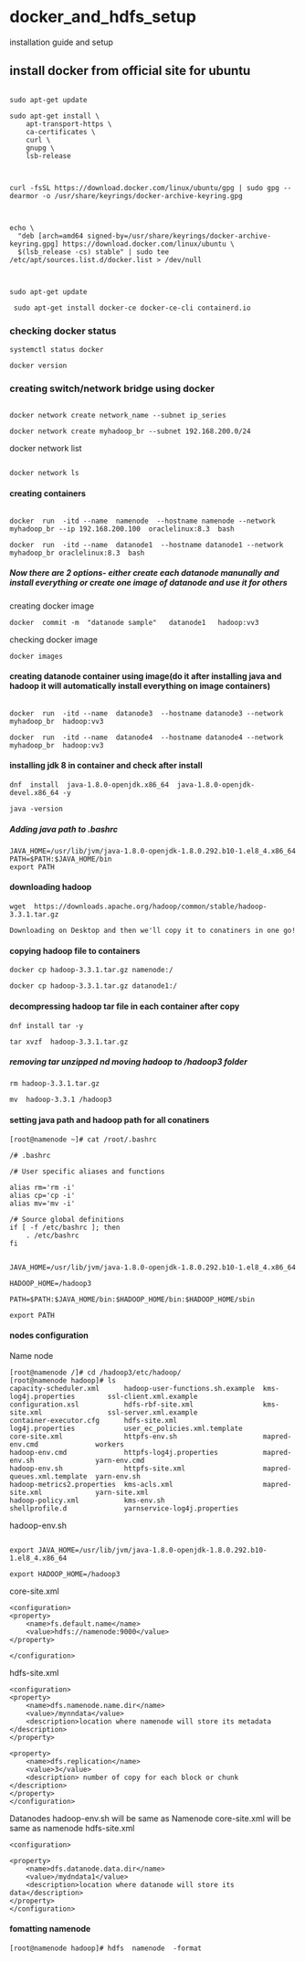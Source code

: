 # docker_and_hdfs_setup
installation guide and setup

## install docker from official site for ubuntu
```

sudo apt-get update                                

sudo apt-get install \                             
    apt-transport-https \                          
    ca-certificates \                                 
    curl \
    gnupg \
    lsb-release



curl -fsSL https://download.docker.com/linux/ubuntu/gpg | sudo gpg --dearmor -o /usr/share/keyrings/docker-archive-keyring.gpg



echo \
  "deb [arch=amd64 signed-by=/usr/share/keyrings/docker-archive-keyring.gpg] https://download.docker.com/linux/ubuntu \
  $(lsb_release -cs) stable" | sudo tee /etc/apt/sources.list.d/docker.list > /dev/null



sudo apt-get update

 sudo apt-get install docker-ce docker-ce-cli containerd.io
```

### checking docker status

```
systemctl status docker

docker version
```

### creating switch/network bridge using docker
```

docker network create network_name --subnet ip_series

docker network create myhadoop_br --subnet 192.168.200.0/24
```
docker network list
```

docker network ls
```

#### creating containers
```

docker  run  -itd --name  namenode  --hostname namenode --network myhadoop_br --ip 192.168.200.100  oraclelinux:8.3  bash 

docker  run  -itd --name  datanode1  --hostname datanode1 --network myhadoop_br oraclelinux:8.3  bash
```

##### Now there are 2 options- either create each datanode manunally and install everything or create one image of datanode and use it for others

creating docker image

```
docker  commit -m  "datanode sample"   datanode1   hadoop:vv3 
```

checking docker image 
```
docker images
```

#### creating datanode container using image(do it after installing java and hadoop it will automatically install everything on image containers)
```

docker  run  -itd --name  datanode3  --hostname datanode3 --network myhadoop_br  hadoop:vv3  

docker  run  -itd --name  datanode4  --hostname datanode4 --network myhadoop_br  hadoop:vv3
```

#### installing jdk 8 in container and check after install

```
dnf  install  java-1.8.0-openjdk.x86_64  java-1.8.0-openjdk-devel.x86_64 -y

java -version

```
##### Adding java path to .bashrc
```
JAVA_HOME=/usr/lib/jvm/java-1.8.0-openjdk-1.8.0.292.b10-1.el8_4.x86_64
PATH=$PATH:$JAVA_HOME/bin
export PATH
```

#### downloading hadoop
```
wget  https://downloads.apache.org/hadoop/common/stable/hadoop-3.3.1.tar.gz

Downloading on Desktop and then we'll copy it to conatiners in one go!
```
#### copying hadoop file to containers
```
docker cp hadoop-3.3.1.tar.gz namenode:/

docker cp hadoop-3.3.1.tar.gz datanode1:/
```
#### decompressing hadoop tar file in each container after copy
```
dnf install tar -y

tar xvzf  hadoop-3.3.1.tar.gz 
```
##### removing tar unzipped nd moving hadoop to /hadoop3 folder
```
rm hadoop-3.3.1.tar.gz

mv  hadoop-3.3.1 /hadoop3
```
#### setting java path and hadoop path for all conatiners

```
[root@namenode ~]# cat /root/.bashrc 

/# .bashrc

/# User specific aliases and functions

alias rm='rm -i'
alias cp='cp -i'
alias mv='mv -i'

/# Source global definitions
if [ -f /etc/bashrc ]; then
	. /etc/bashrc
fi


JAVA_HOME=/usr/lib/jvm/java-1.8.0-openjdk-1.8.0.292.b10-1.el8_4.x86_64

HADOOP_HOME=/hadoop3

PATH=$PATH:$JAVA_HOME/bin:$HADOOP_HOME/bin:$HADOOP_HOME/sbin

export PATH
```
#### nodes configuration
Name node

```
[root@namenode /]# cd /hadoop3/etc/hadoop/
[root@namenode hadoop]# ls
capacity-scheduler.xml      hadoop-user-functions.sh.example  kms-log4j.properties        ssl-client.xml.example
configuration.xsl           hdfs-rbf-site.xml                 kms-site.xml                ssl-server.xml.example
container-executor.cfg      hdfs-site.xml                     log4j.properties            user_ec_policies.xml.template
core-site.xml               httpfs-env.sh                     mapred-env.cmd              workers
hadoop-env.cmd              httpfs-log4j.properties           mapred-env.sh               yarn-env.cmd
hadoop-env.sh               httpfs-site.xml                   mapred-queues.xml.template  yarn-env.sh
hadoop-metrics2.properties  kms-acls.xml                      mapred-site.xml             yarn-site.xml
hadoop-policy.xml           kms-env.sh                        shellprofile.d              yarnservice-log4j.properties

```
hadoop-env.sh     
```

export JAVA_HOME=/usr/lib/jvm/java-1.8.0-openjdk-1.8.0.292.b10-1.el8_4.x86_64

export HADOOP_HOME=/hadoop3
```

core-site.xml
```
<configuration>
<property>
	<name>fs.default.name</name>
	<value>hdfs://namenode:9000</value>
</property>

</configuration>
```
hdfs-site.xml
```
<configuration>
<property>
	<name>dfs.namenode.name.dir</name>
	<value>/mynndata</value>
	<description>location where namenode will store its metadata </description>
</property>

<property>
	<name>dfs.replication</name>
	<value>3</value>
	<description> number of copy for each block or chunk </description>
</property>
</configuration>
```
Datanodes
hadoop-env.sh will be same as Namenode
core-site.xml will be same as namenode
hdfs-site.xml
```
<configuration>

<property>
	<name>dfs.datanode.data.dir</name>
	<value>/mydndata1</value>
	<description>location where datanode will store its data</description>
</property>
</configuration>
```
#### fomatting namenode

```
[root@namenode hadoop]# hdfs  namenode  -format 
```

